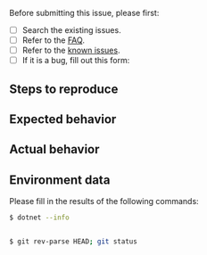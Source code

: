 Before submitting this issue, please first:

- [ ] Search the existing issues.
- [ ] Refer to the [FAQ](../docs/FAQ.md).
- [ ] Refer to the [known issues](../docs/KNOWNISSUES.md).
- [ ] If it is a bug, fill out this form:

Steps to reproduce
------------------


Expected behavior
-----------------


Actual behavior
---------------


Environment data
----------------

Please fill in the results of the following commands:

```sh
$ dotnet --info


$ git rev-parse HEAD; git status


```
